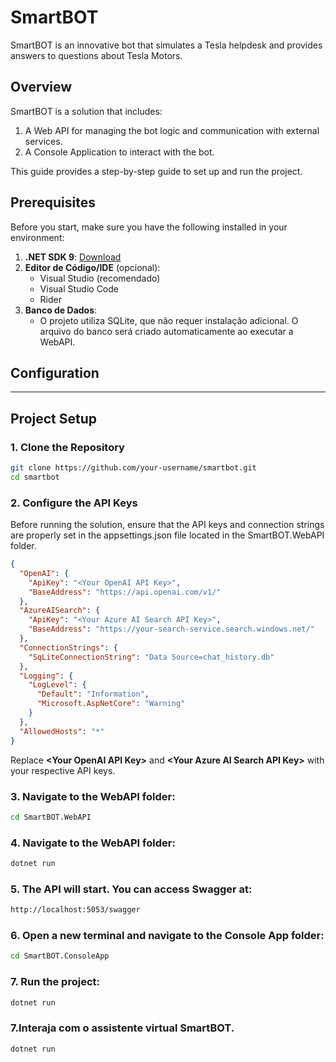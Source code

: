 # SmartBOT 

SmartBOT is an innovative bot that simulates a Tesla helpdesk and provides answers to questions about Tesla Motors.


## Overview

SmartBOT is a solution that includes:
1. A Web API for managing the bot logic and communication with external services.
2. A Console Application to interact with the bot.

This guide provides a step-by-step guide to set up and run the project.


## Prerequisites

Before you start, make sure you have the following installed in your environment:

1. **.NET SDK 9**: [Download](https://dotnet.microsoft.com/download/dotnet/9.0)
2. **Editor de Código/IDE** (opcional):
   - Visual Studio (recomendado)
   - Visual Studio Code
   - Rider
3. **Banco de Dados**:
   - O projeto utiliza SQLite, que não requer instalação adicional. O arquivo do banco será criado automaticamente ao executar a WebAPI.



## Configuration




---


## **Project Setup**

### 1. Clone the Repository
```bash
git clone https://github.com/your-username/smartbot.git
cd smartbot
```
### 2. Configure the API Keys
Before running the solution, ensure that the API keys and connection strings are properly set in the appsettings.json file located in the SmartBOT.WebAPI folder.

```json
{
  "OpenAI": {
    "ApiKey": "<Your OpenAI API Key>",
    "BaseAddress": "https://api.openai.com/v1/"
  },
  "AzureAISearch": {
    "ApiKey": "<Your Azure AI Search API Key>",
    "BaseAddress": "https://your-search-service.search.windows.net/"
  },
  "ConnectionStrings": {
    "SqLiteConnectionString": "Data Source=chat_history.db"
  },
  "Logging": {
    "LogLevel": {
      "Default": "Information",
      "Microsoft.AspNetCore": "Warning"
    }
  },
  "AllowedHosts": "*"
}
```
Replace **\<Your OpenAI API Key\>** and **\<Your Azure AI Search API Key\>** with your respective API keys.

### 3. Navigate to the WebAPI folder:
```bash
cd SmartBOT.WebAPI
```

### 4. Navigate to the WebAPI folder:
```bash
dotnet run
```

### 5. The API will start. You can access Swagger at:
```bash
http://localhost:5053/swagger
```

### 6. Open a new terminal and navigate to the Console App folder:
```bash
cd SmartBOT.ConsoleApp
```

### 7. Run the project:
```bash
dotnet run
```

### 7.Interaja com o assistente virtual SmartBOT.
```bash
dotnet run
```





















